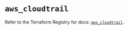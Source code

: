 # `aws_cloudtrail`

Refer to the Terraform Registry for docs: [`aws_cloudtrail`](https://registry.terraform.io/providers/hashicorp/aws/5.94.0/docs/resources/cloudtrail).
